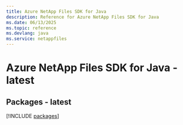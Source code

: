 ```yaml
---
title: Azure NetApp Files SDK for Java
description: Reference for Azure NetApp Files SDK for Java
ms.date: 06/13/2025
ms.topic: reference
ms.devlang: java
ms.service: netappfiles
---
```

# Azure NetApp Files SDK for Java - latest
## Packages - latest
[!INCLUDE [packages](netapp-files-index.md)]